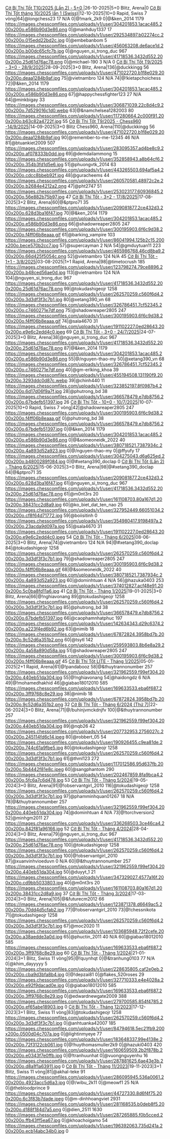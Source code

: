 <a href="https://www.chess.com/tournament/live/arena/c-b-th-tt-t102025-ln-2--50--4486747" target="_top">Cờ Bí Thí Tốt T10/2025 (Lần 2) - 5+0 </a>|26-10-2025|5+0 Blitz, Arena|0
<a href="https://www.chess.com/tournament/live/c-b-th-tt-thng-102025-ln-1-swiss-5975035" target="_top">Cờ Bí Thí Tốt tháng 10/2025 lần 1 (Swiss)</a>|12-10-2025|10+0 Rapid, Swiss 7 vòng|64|@longchess23 17 N/A 0|@!mark_2k9 0|@&ken_2014 1179 https://images.chesscomfiles.com/uploads/v1/user/304201853.1acac485.200x200o.e586b90d3e86.png 0|@manhduy1337 17 https://images.chesscomfiles.com/uploads/v1/user/292534897.b02274cc.200x200o.015edd22bd2c.jpg 0|@embebanbom 5 https://images.chesscomfiles.com/uploads/v1/user/456063208.de6ace1d.200x200o.b00dc65cfc7b.jpg 0|@nguyen_si_trong_duc 967 https://images.chesscomfiles.com/uploads/v1/user/41718536.3432d552.200x200o.25d61d76ac78.png 0|@michael-190 3 N/A 0
<a href="https://www.chess.com/tournament/live/arena/c-b-th-tt-t92025--30--2892025-4423951" target="_top">Cờ Bí Thí Tốt T9/2025 - 3+0 - 28/9/2025</a>|28-09-2025|3+0 Blitz, Arena|136|@duckkingg 56 https://images.chesscomfiles.com/uploads/v1/user/471022720.b1f8e029.200x200o.deaa1284b9af.jpg 75|@vietnambro 124 N/A 74|@!kietapchoichess 72|@&ken_2014 1179 https://images.chesscomfiles.com/uploads/v1/user/304201853.1acac485.200x200o.e586b90d3e86.png 67|@happychessfighter123 27 N/A 64|@minkbigay 33 https://images.chesscomfiles.com/uploads/v1/user/306871039.22c8d4c9.200x200o.7d529016c1d0.webp 63|@&namchelsea1282003 80 https://images.chesscomfiles.com/uploads/v1/user/117280664.2c000f91.200x200o.b63c82a4722f.jpg 55
<a href="https://www.chess.com/tournament/live/arena/c-b-th-tt-t92025--chess960-1492025-4450507" target="_top">Cờ Bí Thí Tốt T9/2025 - Chess960 -14/9/2025</a>|14-09-2025|3+0 Blitz Chess960, Arena|110|@duckkingg 56 https://images.chesscomfiles.com/uploads/v1/user/471022720.b1f8e029.200x200o.deaa1284b9af.jpg 90|@remember-to-me-12345 46 N/A 81|@btuankiet2009 507 https://images.chesscomfiles.com/uploads/v1/user/283095357.ad4be8c9.200x200o.af078333b0dd.jpg 69|@demdailammong 15 https://images.chesscomfiles.com/uploads/v1/user/352858943.a8b64cf6.200x200o.354b3fd1d5e6.jpg 51|@phuongvtk_2014 63 https://images.chesscomfiles.com/uploads/v1/user/443265503.694af5a4.200x200o.cdcc8bbeb92f.jpg 48|@guracheems 44 https://images.chesscomfiles.com/uploads/v1/user/260570581.48972c2e.200x200o.b2684e4212a2.png 47|@pht2747 51 https://images.chesscomfiles.com/uploads/v1/user/253023177.60936845.200x200o.56e882b75b97.jpg 47
<a href="https://www.chess.com/tournament/live/arena/c-b-th-tt--32--1782025-4353537" target="_top">Cờ Bí Thí Tốt - 3+2 - 17/8/2025</a>|17-08-2025|3+2 Blitz, Arena|60|@&ptpro71 35 https://images.chesscomfiles.com/uploads/v1/user/209081877.2ce432d3.200x200o.628d3ba16f47.jpg 70|@&ken_2014 1179 https://images.chesscomfiles.com/uploads/v1/user/304201853.1acac485.200x200o.e586b90d3e86.png 66|@shadowreaper2805 247 https://images.chesscomfiles.com/uploads/v1/user/300195903.6f6c9d38.200x200o.f4ff06b8eaaa.gif 61|@barking_vampire 103 https://images.chesscomfiles.com/uploads/v1/user/86041994.125b2c15.200x200o.bece570b2cc7.jpg 57|@supercayman 2 N/A 54|@gmduytuan11 223 https://images.chesscomfiles.com/uploads/v1/user/465986768.46cd8ba9.200x200o.66d425f5054c.png 52|@vietnambro 124 N/A 45
<a href="https://www.chess.com/tournament/live/arena/c-b-th-tt--11--382025-4355453" target="_top">Cờ Bí Thí Tốt - 1+1 - 3/8/2025</a>|03-08-2025|1+1 Rapid, Arena|98|@timetocrush 185 https://images.chesscomfiles.com/uploads/v1/user/123798274.79ce8896.200x200o.b48ced56ae0d.jpg 113|@vietnambro 124 N/A 104|@nguyen_si_trong_duc 967 https://images.chesscomfiles.com/uploads/v1/user/41718536.3432d552.200x200o.25d61d76ac78.png 99|@tokudashigeojr 1258 https://images.chesscomfiles.com/uploads/v1/user/262570259.c560f6d4.200x200o.3d3df3f3c7b1.jpg 80|@xetang390_vn 68 https://images.chesscomfiles.com/uploads/v1/user/326786451.7cf52345.200x200o.c7460271e7df.png 75|@shadowreaper2805 247 https://images.chesscomfiles.com/uploads/v1/user/300195903.6f6c9d38.200x200o.f4ff06b8eaaa.gif 74|@sala4670 31 https://images.chesscomfiles.com/uploads/v1/user/191102227.0ed28643.200x200o.e9e6c2edd4c0.jpeg 69
<a href="https://www.chess.com/tournament/live/arena/c-b-th-tt--30--2472025-4332843" target="_top">Cờ Bí Thí Tốt - 3+0 - 24/7/2025</a>|24-07-2025|3+0 Blitz, Arena|38|@nguyen_si_trong_duc 967 https://images.chesscomfiles.com/uploads/v1/user/41718536.3432d552.200x200o.25d61d76ac78.png 87|@&ken_2014 1179 https://images.chesscomfiles.com/uploads/v1/user/304201853.1acac485.200x200o.e586b90d3e86.png 55|@/nguyen-thao-my 50|@xetang390_vn 68 https://images.chesscomfiles.com/uploads/v1/user/326786451.7cf52345.200x200o.c7460271e7df.png 40|@gm-erlking_khoa 39 https://images.chesscomfiles.com/uploads/v1/user/455194508.131190f9.200x200o.3293ddc0d87c.webp 39|@chinh440 11 https://images.chesscomfiles.com/uploads/v1/user/323852197.8f0987b4.200x200o.6d17d06f9a7f.jpg 28|@phutrong_bd 38 https://images.chesscomfiles.com/uploads/v1/user/366578479.e7db8756.200x200o.67bdefb51397.jpg 26
<a href="https://www.chess.com/tournament/live/c-b-th-tt--100--1072025-5792195" target="_top">Cờ Bí Thí Tốt - 10+0 - 10/7/2025</a>|10-07-2025|10+0 Rapid, Swiss 7 vòng|42|@shadowreaper2805 247 https://images.chesscomfiles.com/uploads/v1/user/300195903.6f6c9d38.200x200o.f4ff06b8eaaa.gif 0|@phutrong_bd 38 https://images.chesscomfiles.com/uploads/v1/user/366578479.e7db8756.200x200o.67bdefb51397.jpg 0|@&ken_2014 1179 https://images.chesscomfiles.com/uploads/v1/user/304201853.1acac485.200x200o.e586b90d3e86.png 0|@&someoneidk_2022 40 https://images.chesscomfiles.com/uploads/v1/user/380718521.7387934c.200x200o.4a893d52a923.jpg 0|@/nguyen-thao-my 0|@ffyufy 17 https://images.chesscomfiles.com/uploads/v1/user/304275043.d6a625ed.200x200o.b4800289f084.jpg 0|@#xetang390_doclap 0
<a href="https://www.chess.com/tournament/live/arena/c-b-th-tt-ln-2--thng-62025-4283921" target="_top">Cờ Bí Thí Tốt (Lần 2) - Tháng 6/2025</a>|15-06-2025|3+0 Blitz, Arena|98|@#xetang390_doclap 64|@&ptpro71 35 https://images.chesscomfiles.com/uploads/v1/user/209081877.2ce432d3.200x200o.628d3ba16f47.jpg 61|@nguyen_si_trong_duc 967 https://images.chesscomfiles.com/uploads/v1/user/41718536.3432d552.200x200o.25d61d76ac78.png 61|@m0nt3rs 20 https://images.chesscomfiles.com/uploads/v1/user/161108703.80a167d1.200x200o.38431cc2d8a9.jpg 60|@ko_biet_dat_ten_nao 25 https://images.chesscomfiles.com/uploads/v1/user/327952449.66051034.200x200o.cf8f64d71772.jpg 59|@boiisitinh 0 https://images.chesscomfiles.com/uploads/v1/user/354980417.9198497a.200x200o.23acda9d097a.jpg 55|@sala4670 31 https://images.chesscomfiles.com/uploads/v1/user/191102227.0ed28643.200x200o.e9e6c2edd4c0.jpeg 54
<a href="https://www.chess.com/tournament/live/arena/c-b-th-tt--thng-62025-4267431" target="_top">Cờ Bí Thí Tốt - Tháng 6/2025</a>|08-06-2025|3+0 Blitz, Arena|74|@vietnambro 124 N/A 94|@#xetang390_doclap 84|@tokudashigeojr 1258 https://images.chesscomfiles.com/uploads/v1/user/262570259.c560f6d4.200x200o.3d3df3f3c7b1.jpg 79|@shadowreaper2805 247 https://images.chesscomfiles.com/uploads/v1/user/300195903.6f6c9d38.200x200o.f4ff06b8eaaa.gif 68|@&someoneidk_2022 40 https://images.chesscomfiles.com/uploads/v1/user/380718521.7387934c.200x200o.4a893d52a923.jpg 60|@dominhtuan 4 N/A 56|@hazuka0403 253 https://images.chesscomfiles.com/uploads/v1/user/374012827.acf48e91.200x200o.5c0ba8fd11a6.jpg 41
<a href="https://www.chess.com/tournament/live/arena/c-b-th-tt--thng-12025-3948057" target="_top">Cờ Bí Thí Tốt - Tháng 1/2025</a>|19-01-2025|3+0 Blitz, Arena|66|@!nghiavonang 89|@tokudashigeojr 1258 https://images.chesscomfiles.com/uploads/v1/user/262570259.c560f6d4.200x200o.3d3df3f3c7b1.jpg 85|@phutrong_bd 38 https://images.chesscomfiles.com/uploads/v1/user/366578479.e7db8756.200x200o.67bdefb51397.jpg 66|@caophamnhatphuc 197 https://images.chesscomfiles.com/uploads/v1/user/142634343.d29c6374.200x200o.a223f4ed6b92.jpg 63|@nimib 18 https://images.chesscomfiles.com/uploads/v1/user/67872824.3958bd7b.200x200o.9c52d6a351b2.png 60|@tsytl 142 https://images.chesscomfiles.com/uploads/v1/user/259593803.8b6e8a29.200x200o.4a58a890d58a.jpg 51|@shadowreaper2805 247 https://images.chesscomfiles.com/uploads/v1/user/300195903.6f6c9d38.200x200o.f4ff06b8eaaa.gif 45
<a href="https://www.chess.com/tournament/live/arena/c-b-th-tt-lite--thng-12025-3921683" target="_top">Cờ Bí Thí Tốt LITE - Tháng 1/2025</a>|05-01-2025|2+1 Rapid, Arena|61|@!pandabooz 58|@&thuytrannonumber 257 https://images.chesscomfiles.com/uploads/v1/user/321962559.f99ef304.200x200o.440eb51da304.jpg 55|@!nghiavonang 54|@haidongdz 6 N/A 49|@!mohamedhakhid 46|@giabao18012010 585 https://images.chesscomfiles.com/uploads/v1/user/169633533.eba6f687.200x200o.3ff9768c8e29.jpg 38|@nimib 18 https://images.chesscomfiles.com/uploads/v1/user/67872824.3958bd7b.200x200o.9c52d6a351b2.png 32
<a href="https://www.chess.com/tournament/live/arena/c-b-th-tt--thng-62024-th-7-3463795" target="_top">Cờ Bí Thí Tốt - Tháng 6/2024 (Thứ 7)</a>|22-06-2024|3+0 Blitz, Arena|71|@/buhinjvmckdnjfv 100|@&thuytrannonumber 257 https://images.chesscomfiles.com/uploads/v1/user/321962559.f99ef304.200x200o.440eb51da304.jpg 89|@nqb26 42 https://images.chesscomfiles.com/uploads/v1/user/207732953.2756027c.200x200o.245114fd6c14.jpeg 80|@robbert_05 54 https://images.chesscomfiles.com/uploads/v1/user/190926455.c9ea81de.200x200o.744c61a9fbe5.jpg 80|@tokudashigeojr 1258 https://images.chesscomfiles.com/uploads/v1/user/262570259.c560f6d4.200x200o.3d3df3f3c7b1.jpg 61|@thml123 272 https://images.chesscomfiles.com/uploads/v1/user/117012586.95d637fb.200x200o.5b4442f81e8c.jpeg 60|@sangphantom 290 https://images.chesscomfiles.com/uploads/v1/user/202467859.8fa9bca4.200x200o.5fc6a7c6d478.jpg 53
<a href="https://www.chess.com/tournament/live/arena/c-b-th-tt--thng-52024-3394346" target="_top">Cờ Bí Thí Tốt - Tháng 5/2024</a>|19-05-2024|3+0 Blitz, Arena|91|@!observantgirl_2010 116|@tokudashigeojr 1258 https://images.chesscomfiles.com/uploads/v1/user/262570259.c560f6d4.200x200o.3d3df3f3c7b1.jpg 97|@phamminhquan01267 18 N/A 78|@&thuytrannonumber 257 https://images.chesscomfiles.com/uploads/v1/user/321962559.f99ef304.200x200o.440eb51da304.jpg 74|@dominhtuan 4 N/A 73|@!torchversion2 52|@minhgm2011 27 https://images.chesscomfiles.com/uploads/v1/user/336268503.3ce46ca4.200x200o.842f81a96166.jpg 52
<a href="https://www.chess.com/tournament/live/arena/c-b-th-tt--thng-42024-3341354" target="_top">Cờ Bí Thí Tốt - Tháng 4/2024</a>|28-04-2024|3+0 Blitz, Arena|79|@nguyen_si_trong_duc 967 https://images.chesscomfiles.com/uploads/v1/user/41718536.3432d552.200x200o.25d61d76ac78.png 100|@tokudashigeojr 1258 https://images.chesscomfiles.com/uploads/v1/user/262570259.c560f6d4.200x200o.3d3df3f3c7b1.jpg 100|@!observantgirl_2010 87|@xuanvinhvioeduvn 0 N/A 60|@&thuytrannonumber 257 https://images.chesscomfiles.com/uploads/v1/user/321962559.f99ef304.200x200o.440eb51da304.jpg 50|@duyyt_1 21 https://images.chesscomfiles.com/uploads/v1/user/347329027.4577a16f.200x200o.cd9bb5033803.jpg 40|@m0nt3rs 20 https://images.chesscomfiles.com/uploads/v1/user/161108703.80a167d1.200x200o.38431cc2d8a9.jpg 37
<a href="https://www.chess.com/tournament/live/arena/c-b-th-tt--thng-32024-3264849" target="_top">Cờ Bí Thí Tốt - Tháng 3/2024</a>|17-03-2024|3+0 Blitz, Arena|105|@&futurecm2012 66 https://images.chesscomfiles.com/uploads/v1/user/123871378.d6649ac5.200x200o.70dd4d5cfab2.jpg 77|@!observantgirl_2010 73|@!chessnikota 71|@tokudashigeojr 1258 https://images.chesscomfiles.com/uploads/v1/user/262570259.c560f6d4.200x200o.3d3df3f3c7b1.jpg 67|@moc2020 11 https://images.chesscomfiles.com/uploads/v1/user/103685948.72f2cefe.200x200o.a38aedde3a0d.jpg 65|@phuctin_2011 40 N/A 60|@giabao18012010 585 https://images.chesscomfiles.com/uploads/v1/user/169633533.eba6f687.200x200o.3ff9768c8e29.jpg 60
<a href="https://www.chess.com/tournament/live/c-b-th-tt--thng-12024-4519695" target="_top">Cờ Bí Thí Tốt - Tháng 1/2024</a>|21-01-2024|3+1 Blitz, Swiss 11 vòng|95|@!quynhqt 0|@&tranhung0103 77 N/A 0|@khim_dayyyyy 5 https://images.chesscomfiles.com/uploads/v1/user/228635805.caf2e0eb.200x200o.cba9d3bfa8b4.jpg 0|@!depzai81 0|@flakes_520roses 29 https://images.chesscomfiles.com/uploads/v1/user/327710333.e4e4028a.200x200o.e92f9dacad0e.jpg 0|@giabao18012010 585 https://images.chesscomfiles.com/uploads/v1/user/169633533.eba6f687.200x200o.3ff9768c8e29.jpg 0|@edwardnewgate2009 388 https://images.chesscomfiles.com/uploads/v1/user/279700585.854f4785.200x200o.ef65abe18903.jpg 0
<a href="https://www.chess.com/tournament/live/c-b-th-tt---thng-122023-4451780" target="_top">Cờ Bí Thí Tốt - Tháng 12/2023</a>|17-12-2023|3+1 Blitz, Swiss 11 vòng|83|@tokudashigeojr 1258 https://images.chesscomfiles.com/uploads/v1/user/262570259.c560f6d4.200x200o.3d3df3f3c7b1.jpg 0|@anhtuanka42007 185 https://images.chesscomfiles.com/uploads/v1/user/84794618.5ec21fb9.200x200o.0500d04c707a.jpg 0|@lightinmyeye 77 https://images.chesscomfiles.com/uploads/v1/user/183648337.99e4138e.200x200o.72f3122cb061.jpg 0|@!huythomasmuller2k9 0|@hazuki0403 420 https://images.chesscomfiles.com/uploads/v1/user/160659509.2b2f878b.200x200o.e0343f7e0ffb.jpg 0|@!tranhuunhat 0|@vuongnguyenhu 16 https://images.chesscomfiles.com/uploads/v1/user/287881625.6ae43e3b.200x200o.d8a1f1a63911.jpg 0
<a href="https://www.chess.com/tournament/live/c-b-th-tt---thng-112023-4388644" target="_top">Cờ Bí Thí Tốt - Tháng 11/2023</a>|19-11-2023|3+1 Blitz, Swiss 11 vòng|81|@akhal-teke 91 https://images.chesscomfiles.com/uploads/v1/user/286095945.536a0061.200x200o.4923acc5d6a3.jpg 0|@/wibu_2k11 0|@meowf1 25 N/A 0|@thebloodprince 9 https://images.chesscomfiles.com/uploads/v1/user/44727330.8d6f4f75.200x200o.6c3f83b7dade.jpeg 0|@m-dinhhoangviet 2931 https://images.chesscomfiles.com/uploads/v1/user/281168535.b0deb8f5.200x200o.d188f184d7a5.png 0|@dien_2511 1630 https://images.chesscomfiles.com/uploads/v1/user/287265885.f0b5cced.200x200o.ffb43ff5ea67.jpg 0|@khoachoigamo 54 https://images.chesscomfiles.com/uploads/v1/user/196392063.735d241a.200x200o.ecb14abc34b0.jpg 0

